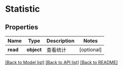 # Statistic

## Properties

Name | Type | Description | Notes
------------ | ------------- | ------------- | -------------
**read** | **object** | 查看统计 | [optional] 

[[Back to Model list]](../../README.md#documentation-for-models) [[Back to API list]](../../README.md#documentation-for-api-endpoints) [[Back to README]](../../README.md)


